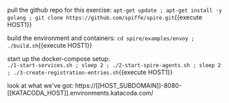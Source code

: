 
pull the github repo for this exercise:
`apt-get update ; apt-get install -y golang ; git clone https://github.com/spiffe/spire.git`{{execute HOST1}}

build the environment and containers:
`cd spire/examples/envoy ; ./build.sh`{{execute HOST1}}

start up the docker-compose setup:  
`./1-start-services.sh ; sleep 2 ; ./2-start-spire-agents.sh ; sleep 2 ; ./3-create-registration-entries.sh`{{execute HOST1}}


look at what we've got:
https://[[HOST_SUBDOMAIN]]-8080-[[KATACODA_HOST]].environments.katacoda.com/

